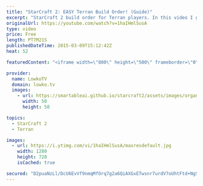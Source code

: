 ```yaml
---
title: "StarCraft 2: EASY Terran Build Order! (Guide)"
excerpt: "StarCraft 2 build order for Terran players. In this video I go over an easy to execute two base build order for Terran versus Protoss that new players and experienced players should be able to pick up quickly. This is a relatively easy build order that focuses on a timing attack, as well as macro.  10"
originalUrl: https://youtube.com/watch?v=1haIHmlSusA
type: video
price: Free
length: PT7M21S
publishedDateTime: 2015-03-09T15:12:42Z
heat: 52

featuredContent: "<iframe width=\"800\" height=\"500\" frameborder=\"0\" src=\"https://www.youtube.com/embed/1haIHmlSusA\" allow=\"accelerometer; autoplay; encrypted-media; gyroscope; picture-in-picture\" allowfullscreen></iframe>"

provider:
  name: LowkoTV
  domain: lowko.tv
  images:
    - url: https://smartableai.github.io/starcraft2/assets/images/organizations/lowko.tv-50x50.jpg
      width: 50
      height: 50

topics:
  - StarCraft 2
  - Terran

images:
  - url: https://i.ytimg.com/vi/1haIHmlSusA/maxresdefault.jpg
    width: 1280
    height: 720
    isCached: true

secured: "D2puaNzLl/DcU6EvVf9nmqMfOrq7g2a6QiAXGxETwsnr7urdV7oUhtFtd+NgSsr7lo9eJ0zqSkwFg6LxNeVn9yQMGQ4rJSDcJSN8TUPryNjSY3tKDUe6nvxTT8oHreir7w+S3bym32lz0q13OPke3PHp+juw+EHvwfw970Ppg2JOI+IpFyEMI067d/KvjM9AVzyVBkF2nNAShMmW+ar8xheqzShAWVRbbA3h/WzQoIoSVgiumRKOp/QBK0juhg/SL9tM2PIygjZ0w0zEYRiUScjhdgLULunxEVoxq2rDENGFC06Nnyw4V79i98kVTYjbxtmUWARZ9pd/pm6ThsG8NcygghMYObRPQhqePKw21CjU5qlVWRExSWLfPV09H9w0KIdnOR8mPgynou84Cy1k1jiGC4JAj2QdV41r8sTBx9ubUZzB0eY0fZ9m6/j0s2YA;pZJqhvy1/+W+kfhvpvI6ZQ=="
---
```



